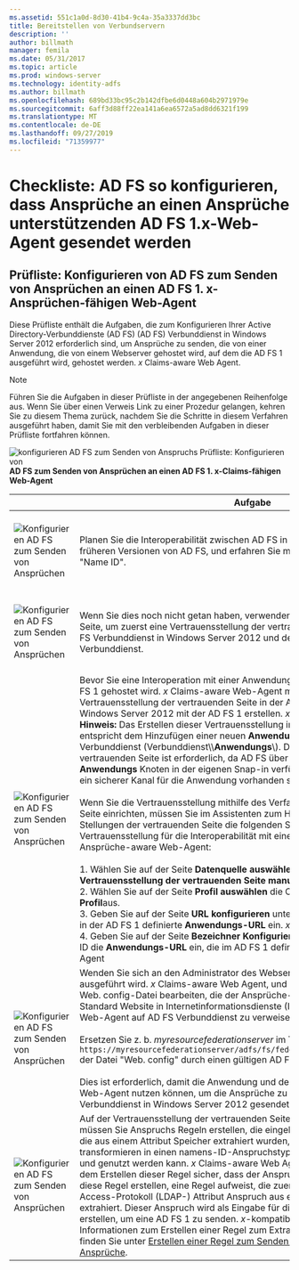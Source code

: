 ```yaml
---
ms.assetid: 551c1a0d-8d30-41b4-9c4a-35a3337dd3bc
title: Bereitstellen von Verbundservern
description: ''
author: billmath
manager: femila
ms.date: 05/31/2017
ms.topic: article
ms.prod: windows-server
ms.technology: identity-adfs
ms.author: billmath
ms.openlocfilehash: 689bd33bc95c2b142dfbe6d0448a604b2971979e
ms.sourcegitcommit: 6aff3d88ff22ea141a6ea6572a5ad8dd6321f199
ms.translationtype: MT
ms.contentlocale: de-DE
ms.lasthandoff: 09/27/2019
ms.locfileid: "71359977"
---
```

# <a name="checklist-configuring-ad-fs-to-send-claims-to-an-ad-fs-1x-claims-aware-web-agent"></a>Checkliste: AD FS so konfigurieren, dass Ansprüche an einen Ansprüche unterstützenden AD FS 1.x-Web-Agent gesendet werden

  
## <a name="checklist-configuring-ad-fs-to-send-claims-to-an-adfs1x-claims-aware-web-agent"></a>Prüfliste: Konfigurieren von AD FS zum Senden von Ansprüchen an einen AD FS 1. x-Ansprüchen\-fähigen Web-Agent  
Diese Prüfliste enthält die Aufgaben, die zum Konfigurieren Ihrer Active Directory-Verbunddienste (AD FS) \(AD FS\) Verbunddienst in Windows Server 2012 erforderlich sind, um Ansprüche zu senden, die von einer Anwendung, die von einem Webserver gehostet wird, auf dem die AD FS 1 ausgeführt wird, gehostet werden. *x* Claims\-aware Web Agent.  
  
> [!NOTE]  
> Führen Sie die Aufgaben in dieser Prüfliste in der angegebenen Reihenfolge aus. Wenn Sie über einen Verweis Link zu einer Prozedur gelangen, kehren Sie zu diesem Thema zurück, nachdem Sie die Schritte in diesem Verfahren ausgeführt haben, damit Sie mit den verbleibenden Aufgaben in dieser Prüfliste fortfahren können.  
  
![konfigurieren AD FS zum Senden von Anspruchs Prüfliste: Konfigurieren von](media/2b05dce3-938f-4168-9b8f-1f4398cbdb9b.gif)**AD FS zum Senden von Ansprüchen an einen AD FS 1. x-Claims\-fähigen Web-Agent**  
  
||Aufgabe|Verweis|  
|-|--------|-------------|  
|![Konfigurieren AD FS zum Senden von Ansprüchen](media/icon_checkboxo.gif)|Planen Sie die Interoperabilität zwischen AD FS in Windows Server 2012 und früheren Versionen von AD FS, und erfahren Sie mehr über den Anspruchstyp "Name ID".|![konfigurieren Sie AD FS, um die Anspruchs](media/faa393df-4856-4431-9eda-4f4e5be72a90.gif)[Planung für die Interoperabilität mit AD FS 1. x](https://technet.microsoft.com/library/ff678040.aspx) zu senden.|  
|![Konfigurieren AD FS zum Senden von Ansprüchen](media/icon_checkboxo.gif)|Wenn Sie dies noch nicht getan haben, verwenden Sie den Link auf der rechten Seite, um zuerst eine Vertrauensstellung der vertrauenden Seite zwischen dem AD FS Verbunddienst in Windows Server 2012 und dem AD FS 1 zu erstellen. *x* -Verbunddienst.|[Prüfliste: Konfigurieren von AD FS zum Senden von Ansprüchen an eine AD FS 1. x Verbunddienst](Checklist--Configuring-AD-FS-to-Send-Claims-to-an-AD-FS-1.x-Federation-Service.md)|  
|![Konfigurieren AD FS zum Senden von Ansprüchen](media/icon_checkboxo.gif)|Bevor Sie eine Interoperation mit einer Anwendung erreichen können, die vom AD FS 1 gehostet wird. *x* Claims\-aware Web-Agent müssen Sie zunächst eine Vertrauensstellung der vertrauenden Seite in der AD FS Verbunddienst in Windows Server 2012 mit der AD FS 1 erstellen. *x* Claims\-aware Web Agent. **Hinweis:** Das Erstellen dieser Vertrauensstellung in der AD FS Verbunddienst entspricht dem Hinzufügen einer neuen **Anwendung** zum AD FS 1. x Verbunddienst \(Verbunddienst\\\\**Anwendungs**\\\). Diese Vertrauensstellung der vertrauenden Seite ist erforderlich, da AD FS über keinen entsprechenden **Anwendungs** Knoten in der eigenen Snap\-in verfügt. Es muss jedoch immer noch ein sicherer Kanal für die Anwendung vorhanden sein.<br /><br />Wenn Sie die Vertrauensstellung mithilfe des Verfahrens im Link auf der rechten Seite einrichten, müssen Sie im Assistenten zum Hinzufügen von Vertrauens Stellungen der vertrauenden Seite die folgenden Schritte ausführen, um diese Vertrauensstellung für die Interoperabilität mit einem AD FS 1 einzurichten. *x* Ansprüche\-aware Web-Agent:<br /><br />1. Wählen Sie auf der Seite **Datenquelle auswählen** die Option **Daten über die Vertrauensstellung der vertrauenden Seite manuell eingeben**aus.<br />2. Wählen Sie auf der Seite **Profil auswählen** die Option **AD FS 1,0-und 1,1-Profil**aus.<br />3. Geben Sie auf der Seite **URL konfigurieren** unter **WS\-passive**Verbund-URL die in der AD FS 1 definierte **Anwendungs-URL** ein. *x* Verbunddienst des Partners.<br />4. Geben Sie auf der Seite **Bezeichner** **Konfigurieren** unter Vertrauensstellungs-ID die **Anwendungs-URL** ein, die im AD FS 1 definiert ist. *x* Claims\-aware Web Agent|![konfigurieren AD FS zum Senden von Ansprüchen](media/faa393df-4856-4431-9eda-4f4e5be72a90.gif)[Erstellen Sie eine Vertrauensstellung der vertrauenden Seite manuell](../../ad-fs/operations/Create-a-Relying-Party-Trust.md)|  
|![Konfigurieren AD FS zum Senden von Ansprüchen](media/icon_checkboxo.gif)|Wenden Sie sich an den Administrator des Webservers, auf dem die AD FS 1 ausgeführt wird. *x* Claims\-aware Web Agent, und dieser Administrator muss die Web. config-Datei bearbeiten, die der Ansprüche\-fähigen Anwendung \(auf der Standard Website in Internetinformationsdienste \(IIS\)\) zugeordnet ist, um den Web-Agent auf AD FS Verbunddienst zu verweisen.<br /><br />Ersetzen Sie z. b. *myresourcefederationserver* im Tag `<fs> https://myresourcefederationserver/adfs/fs/federationserverservice.asmx</fs>` der Datei "Web. config" durch einen gültigen AD FS Verbund Servernamen.<br /><br />Dies ist erforderlich, damit die Anwendung und der AD FS 1. x Ansprüche\-fähigen Web-Agent nutzen können, um die Ansprüche zu nutzen, die von der AD FS Verbunddienst in Windows Server 2012 gesendet werden.|N\/A|  
|![Konfigurieren AD FS zum Senden von Ansprüchen](media/icon_checkboxo.gif)|Auf der Vertrauensstellung der vertrauenden Seite, die Sie zuvor erstellt haben, müssen Sie Anspruchs Regeln erstellen, die eingehende Ansprüche akzeptieren, die aus einem Attribut Speicher extrahiert wurden, Sie durchlaufen, Filtern oder transformieren in einen namens-ID-Anspruchstyp, der vom AD FS 1 interpretiert und genutzt werden kann. *x* Claims\-aware Web Agent. **Hinweis:** Stellen Sie vor dem Erstellen dieser Regel sicher, dass der Anspruchs Regel Satz, für den Sie diese Regel erstellen, eine Regel aufweist, die zuerst einen Lightweight Directory Access-Protokoll \(LDAP-\) Attribut Anspruch aus einem Attribut Speicher extrahiert. Dieser Anspruch wird als Eingabe für die Regel verwendet, die Sie erstellen, um eine AD FS 1 zu senden. *x*\-kompatibler Anspruch. Weitere Informationen zum Erstellen einer Regel zum Extrahieren eines LDAP-Attributs finden Sie unter [Erstellen einer Regel zum Senden von LDAP-Attributen als Ansprüche](../../ad-fs/operations/Create-a-Rule-to-Send-LDAP-Attributes-as-Claims.md).|![konfigurieren AD FS zum Senden von Ansprüchen](media/faa393df-4856-4431-9eda-4f4e5be72a90.gif)[Erstellen einer Regel zum Senden eines AD FS 1. x-kompatiblen Anspruchs](../../ad-fs/operations/Create-a-Rule-to-Send-an-AD-FS-1x-Compatible-Claim.md)|  
  


